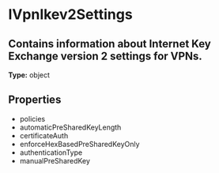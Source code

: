# IVpnIkev2Settings

## Contains information about Internet Key Exchange version 2 settings for VPNs.

**Type:** object

## Properties
* policies
* automaticPreSharedKeyLength
* certificateAuth
* enforceHexBasedPreSharedKeyOnly
* authenticationType
* manualPreSharedKey
